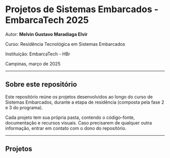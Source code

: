 # Projetos de Sistemas Embarcados - EmbarcaTech 2025

Autor: **Melvin Gustavo Maradiaga Elvir**

Curso: Residência Tecnológica em Sistemas Embarcados

Instituição: EmbarcaTech - HBr

Campinas, março de 2025

---

## Sobre este repositório

Este repositório reúne os projetos desenvolvidos ao longo do curso de Sistemas Embarcados, durante a etapa de residência (composta pela fase 2 e 3 do programa).

Cada projeto tem sua própria pasta, contendo o código-fonte, documentação e recursos visuais. Caso precisarem de qualquer outra informação, entrar em contato com o dono do repositório.

---

## Projetos


